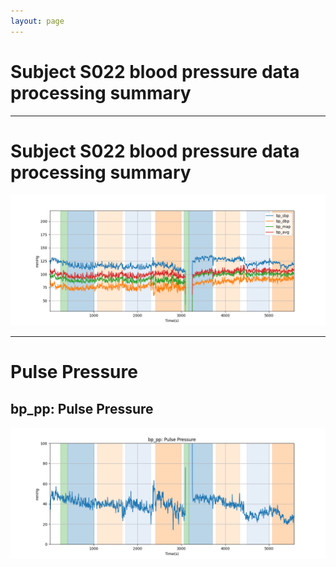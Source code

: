 ```yaml
---
layout: page
---
```


# Subject S022 blood pressure data processing summary




---
# Subject S022 blood pressure data processing summary

![Subject S022 blood pressure data processing summary - Overlay](images/S022_bp_features_overlay.png)

---
# Pulse Pressure

## bp_pp: Pulse Pressure
![bp_pp: Pulse Pressure](images/S022_bp_features_bp_pp.png)
